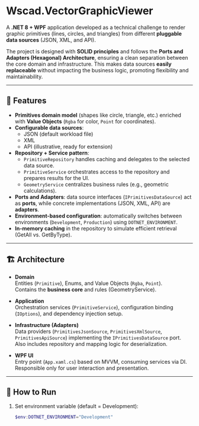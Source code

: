 # Wscad.VectorGraphicViewer

A **.NET 8 + WPF** application developed as a technical challenge to render graphic primitives (lines, circles, and triangles) from different **pluggable data sources** (JSON, XML, and API).  

The project is designed with **SOLID principles** and follows the **Ports and Adapters (Hexagonal) Architecture**, ensuring a clean separation between the core domain and infrastructure. This makes data sources **easily replaceable** without impacting the business logic, promoting flexibility and maintainability.

---

## 🚀 Features

- **Primitives domain model** (shapes like circle, triangle, etc.) enriched with **Value Objects** (`Rgba` for color, `Point` for coordinates).  
- **Configurable data sources**:
  - JSON (default workload file)
  - XML
  - API (illustrative, ready for extension)
- **Repository + Service pattern**:
  - `PrimitiveRepository` handles caching and delegates to the selected data source.
  - `PrimitiveService` orchestrates access to the repository and prepares results for the UI.
  - `GeometryService` centralizes business rules (e.g., geometric calculations).
- **Ports and Adapters**: data source interfaces (`IPrimitivesDataSource`) act as **ports**, while concrete implementations (JSON, XML, API) are **adapters**.  
- **Environment-based configuration**: automatically switches between environments (`Development`, `Production`) using `DOTNET_ENVIRONMENT`.  
- **In-memory caching** in the repository to simulate efficient retrieval (GetAll vs. GetByType).  

---

## 🏗️ Architecture

- **Domain**  
  Entities (`Primitive`), Enums, and Value Objects (`Rgba`, `Point`).  
  Contains the **business core** and rules (GeometryService).  

- **Application**  
  Orchestration services (`PrimitiveService`), configuration binding (`IOptions`), and dependency injection setup.  

- **Infrastructure (Adapters)**  
  Data providers (`PrimitivesJsonSource`, `PrimitivesXmlSource`, `PrimitivesApiSource`) implementing the `IPrimitivesDataSource` port.  
  Also includes repository and mapping logic for deserialization.  

- **WPF UI**  
  Entry point (`App.xaml.cs`) based on MVVM, consuming services via DI.  
  Responsible only for user interaction and presentation.  

---

## 🔧 How to Run

1. Set environment variable (default = Development):
   ```powershell
   $env:DOTNET_ENVIRONMENT="Development"
